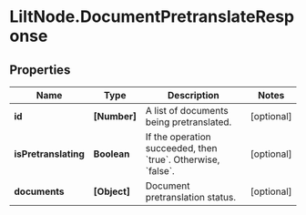 # LiltNode.DocumentPretranslateResponse

## Properties

Name | Type | Description | Notes
------------ | ------------- | ------------- | -------------
**id** | **[Number]** | A list of documents being pretranslated. | [optional] 
**isPretranslating** | **Boolean** | If the operation succeeded, then &#x60;true&#x60;. Otherwise, &#x60;false&#x60;. | [optional] 
**documents** | **[Object]** | Document pretranslation status. | [optional] 


